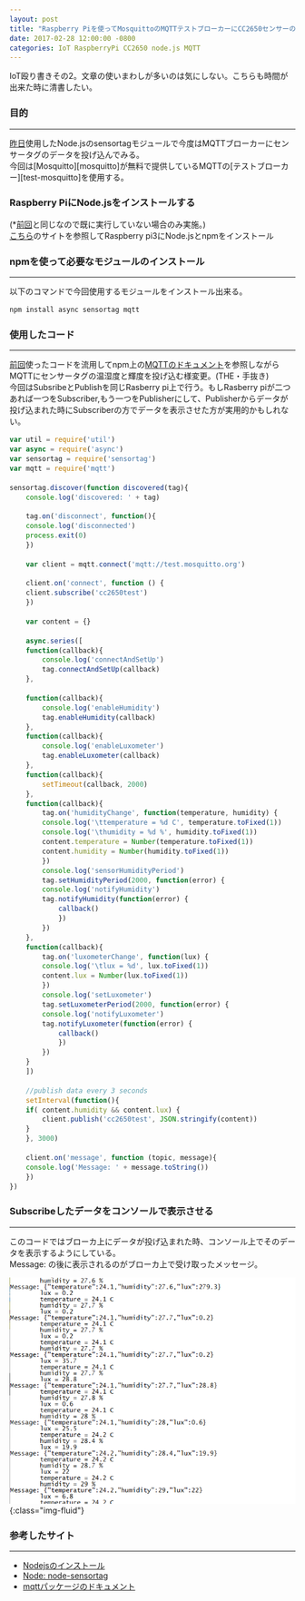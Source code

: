 ```yaml
---
layout: post
title: "Raspberry Piを使ってMosquittoのMQTTテストブローカーにCC2650センサーのデータを投げ込む"
date: 2017-02-28 12:00:00 -0800
categories: IoT RaspberryPi CC2650 node.js MQTT 
---
```


IoT殴り書きその2。文章の使いまわしが多いのは気にしない。こちらも時間が出来た時に清書したい。

### 目的

---

[昨日][prev-post]使用したNode.jsのsensortagモジュールで今度はMQTTブローカーにセンサータグのデータを投げ込んでみる。<br>
今回は[Mosquitto][mosquitto]が無料で提供しているMQTTの[テストブローカー][test-mosquitto]を使用する。<br>

### Raspberry PiにNode.jsをインストールする

(*[前回][prev-post]と同じなので既に実行していない場合のみ実施。)<br>
[こちら][install-nodejs]のサイトを参照してRaspberry pi3にNode.jsとnpmをインストール
    
### npmを使って必要なモジュールのインストール

---

以下のコマンドで今回使用するモジュールをインストール出来る。<br>

```bash
npm install async sensortag mqtt
```

### 使用したコード

---

[前回][prev-post]使ったコードを流用してnpm上の[MQTTのドキュメント][npm-mqtt]を参照しながらMQTTにセンサータグの温湿度と輝度を投げ込む様変更。(THE・手抜き)<br>
今回はSubsribeとPublishを同じRasberry pi上で行う。もしRasberry piが二つあれば一つをSubscriber,もう一つをPublisherにして、Publisherからデータが投げ込まれた時にSubscriberの方でデータを表示させた方が実用的かもしれない。

```js
var util = require('util')
var async = require('async')
var sensortag = require('sensortag')
var mqtt = require('mqtt')

sensortag.discover(function discovered(tag){
    console.log('discovered: ' + tag)

    tag.on('disconnect', function(){
	console.log('disconnected')
	process.exit(0)
    })

    var client = mqtt.connect('mqtt://test.mosquitto.org')

    client.on('connect', function () {
	client.subscribe('cc2650test')
    })

    var content = {}

    async.series([
	function(callback){
	    console.log('connectAndSetUp')
	    tag.connectAndSetUp(callback)
	},

	function(callback){
	    console.log('enableHumidity')
	    tag.enableHumidity(callback)
	},
	function(callback){
	    console.log('enableLuxometer')
	    tag.enableLuxometer(callback)
	},
	function(callback){
	    setTimeout(callback, 2000)
	},
	function(callback){
	    tag.on('humidityChange', function(temperature, humidity) {
		console.log('\ttemperature = %d C', temperature.toFixed(1))
		console.log('\thumidity = %d %', humidity.toFixed(1))
		content.temperature = Number(temperature.toFixed(1))
		content.humidity = Number(humidity.toFixed(1))
	    })
	    console.log('sensorHumidityPeriod')
	    tag.setHumidityPeriod(2000, function(error) {
		console.log('notifyHumidity')
		tag.notifyHumidity(function(error) {
		    callback()
			})
	    })
	},
	function(callback){
	    tag.on('luxometerChange', function(lux) {
		console.log('\tlux = %d', lux.toFixed(1))
		content.lux = Number(lux.toFixed(1))
	    })
	    console.log('setLuxometer')
	    tag.setLuxometerPeriod(2000, function(error) {
		console.log('notifyLuxometer')
		tag.notifyLuxometer(function(error) {
		    callback()
			})
	    })
	}
    ])
    
	//publish data every 3 seconds
    setInterval(function(){
	if( content.humidity && content.lux) {
	    client.publish('cc2650test', JSON.stringify(content))
	}	
    }, 3000)

    client.on('message', function (topic, message){
	console.log('Message: ' + message.toString())
    })
})

```

### Subscribeしたデータをコンソールで表示させる

---

このコードではブローカ上にデータが投げ込まれた時、コンソール上でそのデータを表示するようにしている。<br>
Message: の後に表示されるのがブローカ上で受け取ったメッセージ。<br>

![dweet-cc2650](/images/blog-images/mqtt-cc2650.png){:class="img-fluid"}<br>

### 参考したサイト

---

- [Nodejsのインストール][install-nodejs]
- [Node: node-sensortag][node-sensortag]
- [mqttパッケージのドキュメント][npm-mqtt]


[install-nodejs]: https://nodejs.org/en/download/package-manager/
[node-sensortag]: https://github.com/sandeepmistry/node-sensortag
[npm-mqtt]: https://www.npmjs.com/package/mqtt
[prev-post]: {{page.previous.url}}
